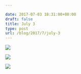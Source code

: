 ```yaml
---

date: 2017-07-03 18:31:00+00:00
draft: false
title: July 3
type: post
url: /blog/2017/7/july-3
---
```




  
   ![](/images/2017-07-03-20177july-3/IMG_1564.jpg)

  

  
   ![](/images/2017-07-03-20177july-3/IMG_1563.jpg)

  

  
   ![](/images/2017-07-03-20177july-3/IMG_1565.jpg)

  


